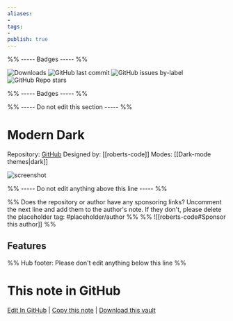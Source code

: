 ```yaml
---
aliases:
- 
tags: 
- 
publish: true
---
```


%% ----- Badges ----- %%

![Downloads](https://img.shields.io/badge/downloads-379-573E7A?style=for-the-badge&logo=)
![GitHub last commit](https://img.shields.io/github/last-commit/roberts-code/obsidian-theme-modern-dark?color=573E7A&label=last%20update&logo=github&style=for-the-badge)
![GitHub issues by-label](https://img.shields.io/github/issues/roberts-code/obsidian-theme-modern-dark/help%20wanted?color=573E7A&logo=github&style=for-the-badge) 
![GitHub Repo stars](https://img.shields.io/github/stars/roberts-code/obsidian-theme-modern-dark?color=573E7A&logo=github&style=for-the-badge)

%% ----- Badges ----- %%

%% ----- Do not edit this section ----- %%

# Modern Dark

Repository: [GitHub](https://github.com/roberts-code/obsidian-theme-modern-dark)
Designed by: [[roberts-code]]
Modes: [[Dark-mode themes|dark]]



![screenshot](https://github.com/roberts-code/obsidian-theme-modern-dark/raw/main/screenshot.png)

%% ----- Do not edit anything above this line ----- %% 

%% Does the repository or author have any sponsoring links? Uncomment the next line and add them to the author's note. If they don't, please delete the placeholder tag: #placeholder/author %%
%% ![[roberts-code#Sponsor this author]] %%


## Features



%% Hub footer: Please don't edit anything below this line %%

# This note in GitHub

<span class="git-footer">[Edit In GitHub](https://github.dev/obsidian-community/obsidian-hub/blob/main/02%20-%20Community%20Expansions/02.05%20All%20Community%20Expansions/Themes/Modern%20Dark.md "git-hub-edit-note") | [Copy this note](https://raw.githubusercontent.com/obsidian-community/obsidian-hub/main/02%20-%20Community%20Expansions/02.05%20All%20Community%20Expansions/Themes/Modern%20Dark.md "git-hub-copy-note") | [Download this vault](https://github.com/obsidian-community/obsidian-hub/archive/refs/heads/main.zip "git-hub-download-vault") </span>
